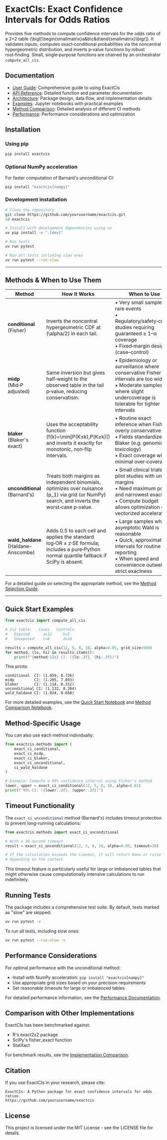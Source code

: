 # ExactCIs: Exact Confidence Intervals for Odds Ratios

Provides five methods to compute confidence intervals for the odds ratio of a 2×2 table \(\bigl[\begin{smallmatrix}a&b\\c&d\end{smallmatrix}\bigr]\). It validates inputs, computes exact‑conditional probabilities via the noncentral hypergeometric distribution, and inverts p‑value functions by robust root‑finding. Small, single‑purpose functions are chained by an orchestrator `compute_all_cis`.

## Documentation

- [User Guide](docs/user_guide.md): Comprehensive guide to using ExactCIs
- [API Reference](docs/api_reference.md): Detailed function and parameter documentation
- [Architecture](docs/architecture.md): Package design, data flow, and implementation details
- [Examples](examples/): Jupyter notebooks with practical examples
- [Method Comparison](docs/method_comparison.md): Detailed analysis of different CI methods
- [Performance](docs/performance.md): Performance considerations and optimization

## Installation

### Using pip

```bash
pip install exactcis
```

### Optional NumPy acceleration

For faster computation of Barnard's unconditional CI:

```bash
pip install "exactcis[numpy]"
```

### Development installation

```bash
# Clone the repository
git clone https://github.com/yourusername/exactcis.git
cd exactcis

# Install with development dependencies using uv
uv pip install -e ".[dev]"

# Run tests
uv run pytest

# Run all tests including slow ones
uv run pytest --run-slow
```

---

## Methods & When to Use Them

| Method          | How It Works                                                                                                            | When to Use                                                                                                                |
|-----------------|--------------------------------------------------------------------------------------------------------------------------|-----------------------------------------------------------------------------------------------------------------------------|
| **conditional**<br/>(Fisher) | Inverts the noncentral hypergeometric CDF at \(\alpha/2\) in each tail.                                                  | • Very small samples or rare events<br/>• Regulatory/safety‑critical studies requiring guaranteed ≥ 1–α coverage<br/>• Fixed‑margin designs (case–control) |
| **midp**<br/>(Mid‑P adjusted) | Same inversion but gives half‑weight to the observed table in the tail p‑value, reducing conservatism.                 | • Epidemiology or surveillance where conservative Fisher intervals are too wide<br/>• Moderate samples where slight undercoverage is tolerable for tighter intervals |
| **blaker**<br/>(Blaker's exact) | Uses the acceptability function \(f(k)=\min[P(K≤k),P(K≥k)]\) and inverts it exactly for monotonic, non‑flip intervals. | • Routine exact inference when Fisher is overly conservative<br/>• Fields standardized on Blaker (e.g. genomics, toxicology)<br/>• Exact coverage with minimal over‑coverage |
| **unconditional**<br/>(Barnard's) | Treats both margins as independent binomials, optimizes over nuisance \(p_1\) via grid (or NumPy) search, and inverts the worst‑case p‑value. | • Small clinical trials or pilot studies with unfixed margins<br/>• Need maximum power and narrowest exact CI<br/>• Compute budget allows optimization or vectorized acceleration |
| **wald_haldane**<br/>(Haldane–Anscombe) | Adds 0.5 to each cell and applies the standard log‑OR ± z·SE formula; includes a pure‑Python normal quantile fallback if SciPy is absent. | • Large samples where asymptotic Wald is reasonable<br/>• Quick, approximate intervals for routine reporting<br/>• When speed and convenience outweigh strict exactness |

For a detailed guide on selecting the appropriate method, see the [Method Selection Guide](docs/img/method_selection.md).

---

## Quick Start Examples

```python
from exactcis import compute_all_cis

# 2×2 table:   Cases   Controls
#   Exposed      a=12     b=5
#   Unexposed    c=8      d=10

results = compute_all_cis(12, 5, 8, 10, alpha=0.05, grid_size=500)
for method, (lo, hi) in results.items():
    print(f"{method:12s} CI: ({lo:.3f}, {hi:.3f})")
```

This prints:

```
conditional  CI: (1.059, 8.726)
midp         CI: (1.205, 7.893)
blaker       CI: (1.114, 8.312)
unconditional CI: (1.132, 8.204)
wald_haldane CI: (1.024, 8.658)
```

For more detailed examples, see the [Quick Start Notebook](examples/quick_start.ipynb) and [Method Comparison Notebook](examples/method_comparison.ipynb).

## Method-Specific Usage

You can also use each method individually:

```python
from exactcis.methods import (
    exact_ci_conditional,
    exact_ci_midp,
    exact_ci_blaker,
    exact_ci_unconditional,
    ci_wald_haldane
)

# Example: Compute a 99% confidence interval using Fisher's method
lower, upper = exact_ci_conditional(12, 5, 8, 10, alpha=0.01)
print(f"99% CI: ({lower:.3f}, {upper:.3f})")
```

## Timeout Functionality

The `exact_ci_unconditional` method (Barnard's) includes timeout protection to prevent long-running calculations:

```python
from exactcis.methods import exact_ci_unconditional

# With a 30-second timeout
result = exact_ci_unconditional(12, 5, 8, 10, alpha=0.05, timeout=30)

# If the calculation exceeds the timeout, it will return None or raise an exception
# depending on the context
```

This timeout feature is particularly useful for large or imbalanced tables that might otherwise cause 
computationally intensive calculations to run indefinitely.

## Running Tests

The package includes a comprehensive test suite. By default, tests marked as "slow" are skipped:

```bash
uv run pytest -v
```

To run all tests, including slow ones:

```bash
uv run pytest --run-slow -v
```

## Performance Considerations

For optimal performance with the unconditional method:
- Install with NumPy acceleration: `pip install "exactcis[numpy]"`
- Use appropriate grid sizes based on your precision requirements
- Set reasonable timeouts for large or imbalanced tables

For detailed performance information, see the [Performance Documentation](docs/performance.md).

## Comparison with Other Implementations

ExactCIs has been benchmarked against:
- R's exact2x2 package
- SciPy's fisher_exact function
- StatXact

For benchmark results, see the [Implementation Comparison](docs/implementation_comparison.md).

## Citation

If you use ExactCIs in your research, please cite:

```
ExactCIs: A Python package for exact confidence intervals for odds ratios.
https://github.com/yourusername/exactcis
```

## License

This project is licensed under the MIT License - see the LICENSE file for details.
